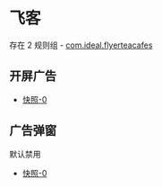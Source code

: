 # 飞客

存在 2 规则组 - [com.ideal.flyerteacafes](/src/apps/com.ideal.flyerteacafes.ts)

## 开屏广告

- [快照-0](https://i.gkd.li/import/13466120)

## 广告弹窗

默认禁用

- [快照-0](https://i.gkd.li/import/13466119)
